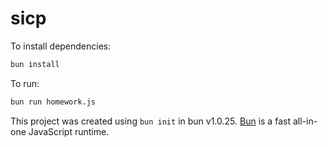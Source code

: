 # sicp

To install dependencies:

```bash
bun install
```

To run:

```bash
bun run homework.js
```

This project was created using `bun init` in bun v1.0.25. [Bun](https://bun.sh) is a fast all-in-one JavaScript runtime.
